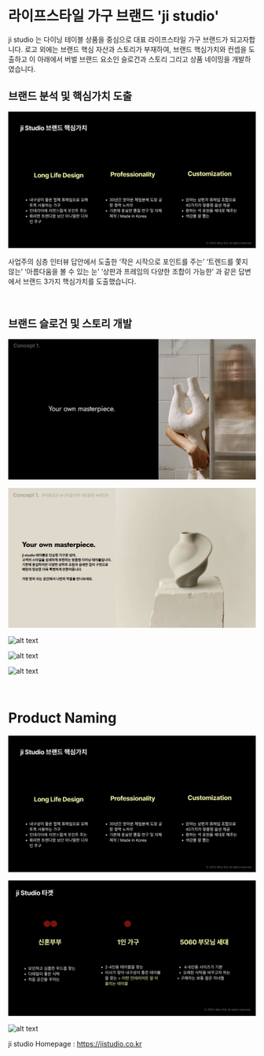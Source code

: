 # 라이프스타일 가구 브랜드 'ji studio'

ji studio 는 다이닝 테이블 상품을 중심으로 대표 라이프스타일 가구 브랜드가 되고자합니다. 로고 외에는 브랜드 핵심 자산과 스토리가 부재하여, 브랜드 핵심가치와 컨셉을 도출하고 이 아래에서 버벌 브랜드 요소인 슬로건과 스토리 그리고 상품 네이밍을 개발하였습니다.

## 브랜드 분석 및 핵심가치 도출

![](img/jidevelop2.png)


사업주의 심층 인터뷰 답안에서 도출한 ‘작은 시작으로 포인트를 주는’ ‘트렌드를 쫓지 않는’ ‘아름다움을 볼 수 있는 눈’ ‘상판과 프레임의 다양한 조합이 가능한’ 과 같은 답변에서 브랜드 3가지 핵심가치를 도출했습니다.


<br/>

## 브랜드 슬로건 및 스토리 개발

<div class="slider h-[600px]">

![alt text](img/jislogan1.png)

![alt text](img/jislogan.png)

</div>

<div class="slider h-[600px]">

![alt text](img/ji001.png)

![alt text](img/ji002.png)

![alt text](img/ji003.png)

</div>


<br/>



# Product Naming

<div class="slider h-[600px]">

![alt text](img/jidevelop2.png)

![alt text](img/jidevelop1.png)

![alt text](img/jidevelop.png)

</div>


ji studio Homepage : https://jistudio.co.kr
